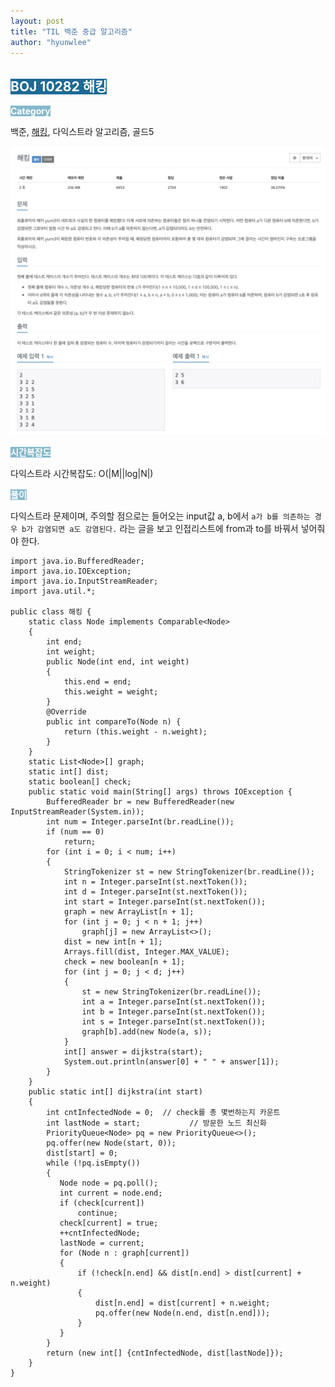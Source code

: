 ```yaml
---
layout: post
title: "TIL 백준 중급 알고리즘"
author: "hyunwlee"
---
```


## <span style="background-color:#1D6A96; color:white">BOJ 10282 해킹</span>

<span style="background-color:#85B8CB; color:white"><strong> Category </strong></span>

백준, [해킹](https://www.acmicpc.net/problem/10282), 다익스트라 알고리즘, 골드5

<img src="https://github.com/hyunwlee-dev/TIL/blob/8db94c0013a4d98cbc0348e10ef6a0b494bfafb9/images/boj_hacking.png?raw=true" style="zoom:50%;"/>  

<span style="background-color:#85B8CB; color:white"><strong> 시간복잡도 </strong></span>

다익스트라 시간복잡도: O(|M||log|N|)

<span style="background-color:#85B8CB; color:white"><strong> 풀이 </strong></span>

다익스트라 문제이며, 주의할 점으로는 들어오는 input값 a, b에서 `a가 b를 의존하는 경우 b가 감염되면 a도 감염된다.` 라는 글을 보고 인접리스트에 from과 to를 바꿔서 넣어줘야 한다.

```
import java.io.BufferedReader;
import java.io.IOException;
import java.io.InputStreamReader;
import java.util.*;

public class 해킹 {
    static class Node implements Comparable<Node>
    {
        int end;
        int weight;
        public Node(int end, int weight)
        {
            this.end = end;
            this.weight = weight;
        }
        @Override
        public int compareTo(Node n) {
            return (this.weight - n.weight);
        }
    }
    static List<Node>[] graph;
    static int[] dist;
    static boolean[] check;
    public static void main(String[] args) throws IOException {
        BufferedReader br = new BufferedReader(new InputStreamReader(System.in));
        int num = Integer.parseInt(br.readLine());
        if (num == 0)
            return;
        for (int i = 0; i < num; i++)
        {
            StringTokenizer st = new StringTokenizer(br.readLine());
            int n = Integer.parseInt(st.nextToken());
            int d = Integer.parseInt(st.nextToken());
            int start = Integer.parseInt(st.nextToken());
            graph = new ArrayList[n + 1];
            for (int j = 0; j < n + 1; j++)
                graph[j] = new ArrayList<>();
            dist = new int[n + 1];
            Arrays.fill(dist, Integer.MAX_VALUE);
            check = new boolean[n + 1];
            for (int j = 0; j < d; j++)
            {
                st = new StringTokenizer(br.readLine());
                int a = Integer.parseInt(st.nextToken());
                int b = Integer.parseInt(st.nextToken());
                int s = Integer.parseInt(st.nextToken());
                graph[b].add(new Node(a, s));
            }
            int[] answer = dijkstra(start);
            System.out.println(answer[0] + " " + answer[1]);
        }
    }
    public static int[] dijkstra(int start)
    {
        int cntInfectedNode = 0;  // check를 총 몇번하는지 카운트
        int lastNode = start;			// 방문한 노드 최신화
        PriorityQueue<Node> pq = new PriorityQueue<>();
        pq.offer(new Node(start, 0));
        dist[start] = 0;
        while (!pq.isEmpty())
        {
           Node node = pq.poll();
           int current = node.end;
           if (check[current])
               continue;
           check[current] = true;
           ++cntInfectedNode;
           lastNode = current;
           for (Node n : graph[current])
           {
               if (!check[n.end] && dist[n.end] > dist[current] + n.weight)
               {
                   dist[n.end] = dist[current] + n.weight;
                   pq.offer(new Node(n.end, dist[n.end]));
               }
           }
        }
        return (new int[] {cntInfectedNode, dist[lastNode]});
    }
}
```


